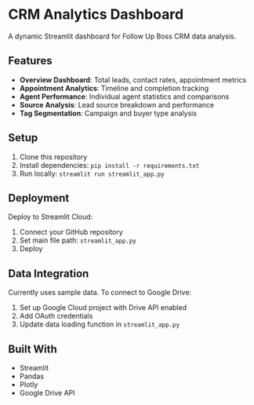 # CRM Analytics Dashboard

A dynamic Streamlit dashboard for Follow Up Boss CRM data analysis.

## Features

- **Overview Dashboard**: Total leads, contact rates, appointment metrics
- **Appointment Analytics**: Timeline and completion tracking
- **Agent Performance**: Individual agent statistics and comparisons
- **Source Analysis**: Lead source breakdown and performance
- **Tag Segmentation**: Campaign and buyer type analysis

## Setup

1. Clone this repository
2. Install dependencies: `pip install -r requirements.txt`
3. Run locally: `streamlit run streamlit_app.py`

## Deployment

Deploy to Streamlit Cloud:
1. Connect your GitHub repository
2. Set main file path: `streamlit_app.py`
3. Deploy

## Data Integration

Currently uses sample data. To connect to Google Drive:
1. Set up Google Cloud project with Drive API enabled
2. Add OAuth credentials
3. Update data loading function in `streamlit_app.py`

## Built With

- Streamlit
- Pandas
- Plotly
- Google Drive API
